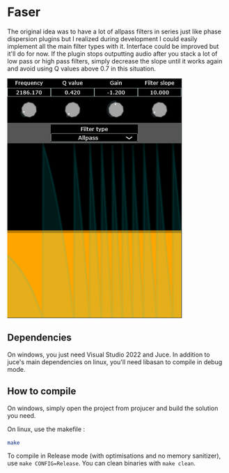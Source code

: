 # Faser
The original idea was to have a lot of allpass filters in series just like phase dispersion plugins but I realized during development I could easily implement all the main filter types with it. Interface could be improved but it'll do for now.
If the plugin stops outputting audio after you stack a lot of low pass or high pass filters, simply decrease the slope until it works again and avoid using Q values above 0.7 in this situation.

![How the plugin currently looks](https://github.com/HyperLan-git/faser/blob/master/screenshot.png?raw=true)

## Dependencies
On windows, you just need Visual Studio 2022 and Juce.
In addition to juce's main dependencies on linux, you'll need libasan to compile in debug mode.

## How to compile
On windows, simply open the project from projucer and build the solution you need.

On linux, use the makefile :
```sh
make
```

To compile in Release mode (with optimisations and no memory sanitizer), use `make CONFIG=Release`.
You can clean binaries with `make clean`.
